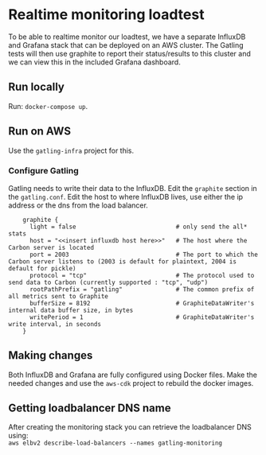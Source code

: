# Realtime monitoring loadtest
To be able to realtime monitor our loadtest, we have a separate InfluxDB and Grafana stack that can be deployed on an AWS cluster.
The Gatling tests will then use graphite to report their status/results to this cluster and we can view this in the included Grafana dashboard.

## Run locally
Run: `docker-compose up`.

## Run on AWS
Use the `gatling-infra` project for this.

### Configure Gatling
Gatling needs to write their data to the InfluxDB.
Edit the `graphite` section in the `gatling.conf`. Edit the host to where InfluxDB lives, use either the ip address or the dns from the load balancer.
```
    graphite {
      light = false                            # only send the all* stats
      host = "<<insert influxdb host here>>"   # The host where the Carbon server is located
      port = 2003                              # The port to which the Carbon server listens to (2003 is default for plaintext, 2004 is default for pickle)
      protocol = "tcp"                         # The protocol used to send data to Carbon (currently supported : "tcp", "udp")
      rootPathPrefix = "gatling"               # The common prefix of all metrics sent to Graphite
      bufferSize = 8192                        # GraphiteDataWriter's internal data buffer size, in bytes
      writePeriod = 1                          # GraphiteDataWriter's write interval, in seconds
    }              
``` 

## Making changes
Both InfluxDB and Grafana are fully configured using Docker files.
Make the needed changes and use the `aws-cdk` project to rebuild the docker images.

## Getting loadbalancer DNS name
After creating the monitoring stack you can retrieve the loadbalancer DNS using:  
`aws elbv2 describe-load-balancers --names gatling-monitoring`
